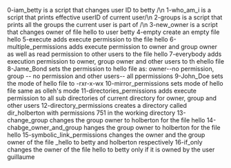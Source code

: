 0-iam_betty is a script that changes user ID to betty /\n
1-who_am_i is a script that prints effective userID of current user/\n
2-groups is a script that prints all the groups the current user is part of /\n
3-new_owner is a script that changes owner of file hello to user betty
4-empty create an empty file hello
5-execute adds execute permission to the file hello
6-multiple_permissions adds execute permission to owner and group owner as well as read permission to other users to the file hello
7-everybody adds execution permission to owner, group owner and other users to th ehello file
8-Jame_Bond sets the permission to hello file as: owner--no permission, group -- no permission and other users-- all ppermissions
9-John_Doe sets the mode of hello file to -rxr-x-wx
10-mirror_permissions sets mode of hello file same as olleh's mode
11-directories_permissions adds execute permission to all sub directories of current directory for owner, group and other users
12-directory_permissions creates a directory called dir_holberton with permissions 751 in the working directory
13-change_group changes the group owner to holberton for the file hello
14-chabge_owner_and_group hanges the group owner to holberton for the file hello
15-symbolic_link_permissions changes the owner and the group owner of the file _hello to betty and holberton respectively
16-if_only changes the owner of the file hello to betty only if it is owned by the user guillaume

